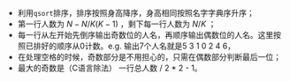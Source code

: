 <!-- date and tags in the next two lines
2017-05-04 23:09:09 +0800
formatted output
-->

- 利用`qsort`排序，排序按照身高降序，身高相同按照名字字典序升序；
- 第一行人数为 $N - N / K (K - 1)$ ，剩下每一行人数为 $N / K$ ；
- 每一行从左开始先倒序输出奇数位的人名，再顺序输出偶数位的人名。这里按照已排好的顺序从0计数。e.g. 输出7个人名就是5 3 1 0 2 4 6，
 - 在处理空格的时候，奇数部分是不用担心的，只需在偶数部分判断最后一位；
 - 最大的奇数是（C语言除法） 一行总人数 / 2 * 2 - 1。
